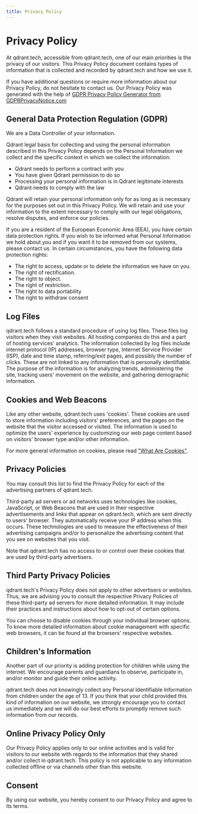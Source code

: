 ```yaml
---
title: Privacy Policy
---
```


# Privacy Policy

At qdrant.tech, accessible from qdrant.tech, one of our main priorities is the privacy of our visitors. This Privacy Policy document contains types of information that is collected and recorded by qdrant.tech and how we use it.

If you have additional questions or require more information about our Privacy Policy, do not hesitate to contact us. Our Privacy Policy was generated with the help of <a href="https://www.gdprprivacynotice.com/">GDPR Privacy Policy Generator from GDPRPrivacyNotice.com</a>

## General Data Protection Regulation (GDPR)

We are a Data Controller of your information.

Qdrant legal basis for collecting and using the personal information described in this Privacy Policy depends on the Personal Information we collect and the specific context in which we collect the information:

* Qdrant needs to perform a contract with you
* You have given Qdrant permission to do so
* Processing your personal information is in Qdrant legitimate interests
* Qdrant needs to comply with the law

  
Qdrant will retain your personal information only for as long as is necessary for the purposes set out in this Privacy Policy. We will retain and use your information to the extent necessary to comply with our legal obligations, resolve disputes, and enforce our policies.

If you are a resident of the European Economic Area (EEA), you have certain data protection rights. If you wish to be informed what Personal Information we hold about you and if you want it to be removed from our systems, please contact us.
In certain circumstances, you have the following data protection rights:

* The right to access, update or to delete the information we have on you.
* The right of rectification.
* The right to object.
* The right of restriction.
* The right to data portability
* The right to withdraw consent


## Log Files

qdrant.tech follows a standard procedure of using log files. These files log visitors when they visit websites. All hosting companies do this and a part of hosting services' analytics. The information collected by log files include internet protocol (IP) addresses, browser type, Internet Service Provider (ISP), date and time stamp, referring/exit pages, and possibly the number of clicks. These are not linked to any information that is personally identifiable. The purpose of the information is for analyzing trends, administering the site, tracking users' movement on the website, and gathering demographic information.

## Cookies and Web Beacons

Like any other website, qdrant.tech uses 'cookies'. These cookies are used to store information including visitors' preferences, and the pages on the website that the visitor accessed or visited. The information is used to optimize the users' experience by customizing our web page content based on visitors' browser type and/or other information.

For more general information on cookies, please read <a href="https://www.privacypolicyonline.com/what-are-cookies/">"What Are Cookies"</a>.



## Privacy Policies

You may consult this list to find the Privacy Policy for each of the advertising partners of qdrant.tech.

Third-party ad servers or ad networks uses technologies like cookies, JavaScript, or Web Beacons that are used in their respective advertisements and links that appear on qdrant.tech, which are sent directly to users' browser. They automatically receive your IP address when this occurs. These technologies are used to measure the effectiveness of their advertising campaigns and/or to personalize the advertising content that you see on websites that you visit.

Note that qdrant.tech has no access to or control over these cookies that are used by third-party advertisers.

## Third Party Privacy Policies

qdrant.tech's Privacy Policy does not apply to other advertisers or websites. Thus, we are advising you to consult the respective Privacy Policies of these third-party ad servers for more detailed information. It may include their practices and instructions about how to opt-out of certain options. 

You can choose to disable cookies through your individual browser options. To know more detailed information about cookie management with specific web browsers, it can be found at the browsers' respective websites.

## Children's Information

Another part of our priority is adding protection for children while using the internet. We encourage parents and guardians to observe, participate in, and/or monitor and guide their online activity.

qdrant.tech does not knowingly collect any Personal Identifiable Information from children under the age of 13. If you think that your child provided this kind of information on our website, we strongly encourage you to contact us immediately and we will do our best efforts to promptly remove such information from our records.

## Online Privacy Policy Only

Our Privacy Policy applies only to our online activities and is valid for visitors to our website with regards to the information that they shared and/or collect in qdrant.tech. This policy is not applicable to any information collected offline or via channels other than this website.

## Consent

By using our website, you hereby consent to our Privacy Policy and agree to its terms.
